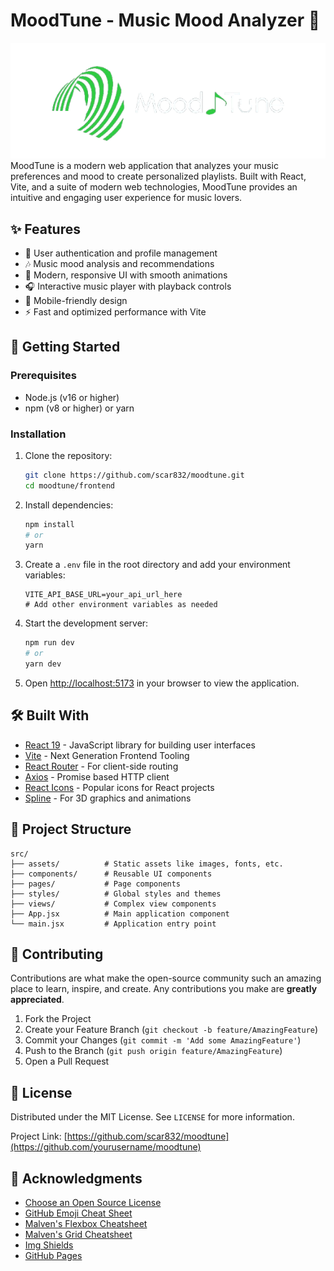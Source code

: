 # MoodTune - Music Mood Analyzer 🎵

![MoodTune Logo](/frontend/public/logo.png)
MoodTune is a modern web application that analyzes your music preferences and mood to create personalized playlists. Built with React, Vite, and a suite of modern web technologies, MoodTune provides an intuitive and engaging user experience for music lovers.

## ✨ Features

- 🔐 User authentication and profile management
- 🎶 Music mood analysis and recommendations
- 🎨 Modern, responsive UI with smooth animations
- 🎧 Interactive music player with playback controls
- 📱 Mobile-friendly design
- ⚡ Fast and optimized performance with Vite

## 🚀 Getting Started

### Prerequisites

- Node.js (v16 or higher)
- npm (v8 or higher) or yarn

### Installation

1. Clone the repository:
   ```bash
   git clone https://github.com/scar832/moodtune.git
   cd moodtune/frontend
   ```

2. Install dependencies:
   ```bash
   npm install
   # or
   yarn
   ```

3. Create a `.env` file in the root directory and add your environment variables:
   ```env
   VITE_API_BASE_URL=your_api_url_here
   # Add other environment variables as needed
   ```

4. Start the development server:
   ```bash
   npm run dev
   # or
   yarn dev
   ```

5. Open [http://localhost:5173](http://localhost:5173) in your browser to view the application.

## 🛠️ Built With

- [React 19](https://reactjs.org/) - JavaScript library for building user interfaces
- [Vite](https://vitejs.dev/) - Next Generation Frontend Tooling
- [React Router](https://reactrouter.com/) - For client-side routing
- [Axios](https://axios-http.com/) - Promise based HTTP client
- [React Icons](https://react-icons.github.io/react-icons/) - Popular icons for React projects
- [Spline](https://spline.design/) - For 3D graphics and animations

## 📂 Project Structure

```
src/
├── assets/          # Static assets like images, fonts, etc.
├── components/      # Reusable UI components
├── pages/           # Page components
├── styles/          # Global styles and themes
├── views/           # Complex view components
├── App.jsx          # Main application component
└── main.jsx         # Application entry point
```

## 🤝 Contributing

Contributions are what make the open-source community such an amazing place to learn, inspire, and create. Any contributions you make are **greatly appreciated**.

1. Fork the Project
2. Create your Feature Branch (`git checkout -b feature/AmazingFeature`)
3. Commit your Changes (`git commit -m 'Add some AmazingFeature'`)
4. Push to the Branch (`git push origin feature/AmazingFeature`)
5. Open a Pull Request

## 📄 License

Distributed under the MIT License. See `LICENSE` for more information.

Project Link: [https://github.com/scar832/moodtune](https://github.com/yourusername/moodtune)

## 🙏 Acknowledgments

- [Choose an Open Source License](https://choosealicense.com)
- [GitHub Emoji Cheat Sheet](https://www.webpagefx.com/tools/emoji-cheat-sheet)
- [Malven's Flexbox Cheatsheet](https://flexbox.malven.co/)
- [Malven's Grid Cheatsheet](https://grid.malven.co/)
- [Img Shields](https://shields.io)
- [GitHub Pages](https://pages.github.com/)

